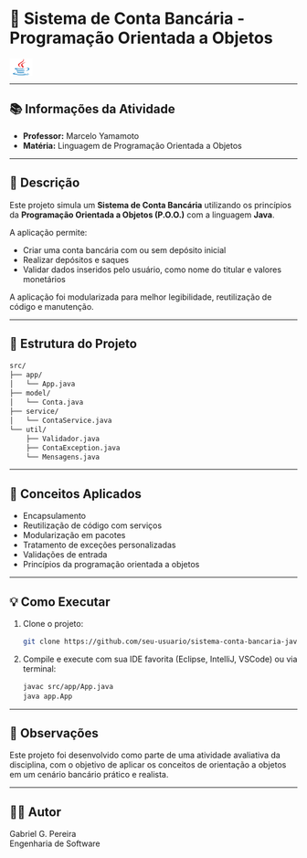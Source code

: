 # 🏦 Sistema de Conta Bancária - Programação Orientada a Objetos

<img align="center" alt="Java" height="30" width="40" src="https://raw.githubusercontent.com/devicons/devicon/master/icons/java/java-original.svg">

---

## 📚 Informações da Atividade

- **Professor:** Marcelo Yamamoto  
- **Matéria:** Linguagem de Programação Orientada a Objetos

---

## 📝 Descrição

Este projeto simula um **Sistema de Conta Bancária** utilizando os princípios da **Programação Orientada a Objetos (P.O.O.)** com a linguagem **Java**.

A aplicação permite:
- Criar uma conta bancária com ou sem depósito inicial
- Realizar depósitos e saques
- Validar dados inseridos pelo usuário, como nome do titular e valores monetários

A aplicação foi modularizada para melhor legibilidade, reutilização de código e manutenção.

---

## 🌱 Estrutura do Projeto

```
src/
├── app/
│   └── App.java
├── model/
│   └── Conta.java
├── service/
│   └── ContaService.java
└── util/
    ├── Validador.java
    ├── ContaException.java
    └── Mensagens.java
```

---

## 🧠 Conceitos Aplicados

- Encapsulamento
- Reutilização de código com serviços
- Modularização em pacotes
- Tratamento de exceções personalizadas
- Validações de entrada
- Princípios da programação orientada a objetos

---

## 💡 Como Executar

1. Clone o projeto:
   ```bash
   git clone https://github.com/seu-usuario/sistema-conta-bancaria-java.git
   ```

2. Compile e execute com sua IDE favorita (Eclipse, IntelliJ, VSCode) ou via terminal:
   ```bash
   javac src/app/App.java
   java app.App
   ```

---

## 📌 Observações

Este projeto foi desenvolvido como parte de uma atividade avaliativa da disciplina, com o objetivo de aplicar os conceitos de orientação a objetos em um cenário bancário prático e realista.

---

## 👨‍💻 Autor

Gabriel G. Pereira  
Engenharia de Software